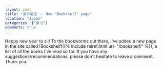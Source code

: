 ```yaml
---
layout: post
title: "读书笔记 -- New 'Bookshelf' page"
location: "Japan"
categories: ["读书"]
comments: true
---
```


Happy new year to all! To the bookworms out there, I've added a new page in the site called [Bookshelf]({% include relref.html url="/bookshelf/" %}), a list of all the books I've read so far. If you have any suggestions/recommendations, please don't hesitate to leave a comment. Thank you.
